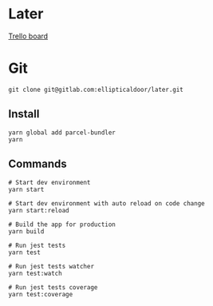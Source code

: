 # Later

[Trello board](https://trello.com/b/chkA7VcK/later-game)

# Git
``` shell
git clone git@gitlab.com:ellipticaldoor/later.git
```

## Install

``` shell
yarn global add parcel-bundler
yarn
```

## Commands

``` shell
# Start dev environment
yarn start

# Start dev environment with auto reload on code change
yarn start:reload

# Build the app for production
yarn build

# Run jest tests
yarn test

# Run jest tests watcher
yarn test:watch

# Run jest tests coverage
yarn test:coverage
```
